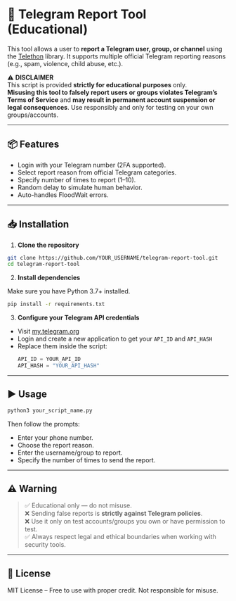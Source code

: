 # 🚨 Telegram Report Tool (Educational)

This tool allows a user to **report a Telegram user, group, or channel** using the [Telethon](https://github.com/LonamiWebs/Telethon) library. It supports multiple official Telegram reporting reasons (e.g., spam, violence, child abuse, etc.).

⚠️ **DISCLAIMER**  
This script is provided **strictly for educational purposes** only.  
**Misusing this tool to falsely report users or groups violates Telegram’s Terms of Service** and **may result in permanent account suspension or legal consequences**. Use responsibly and only for testing on your own groups/accounts.

---

## 📦 Features

- Login with your Telegram number (2FA supported).
- Select report reason from official Telegram categories.
- Specify number of times to report (1–10).
- Random delay to simulate human behavior.
- Auto-handles FloodWait errors.

---

## 📥 Installation

1. **Clone the repository**

```bash
git clone https://github.com/YOUR_USERNAME/telegram-report-tool.git
cd telegram-report-tool
```

2. **Install dependencies**

Make sure you have Python 3.7+ installed.

```bash
pip install -r requirements.txt
```

3. **Configure your Telegram API credentials**

- Visit [my.telegram.org](https://my.telegram.org)
- Login and create a new application to get your `API_ID` and `API_HASH`
- Replace them inside the script:
  ```python
  API_ID = YOUR_API_ID
  API_HASH = "YOUR_API_HASH"
  ```

---

## ▶️ Usage

```bash
python3 your_script_name.py
```

Then follow the prompts:

- Enter your phone number.
- Choose the report reason.
- Enter the username/group to report.
- Specify the number of times to send the report.

---

## ⚠️ Warning

> ✅ Educational only — do not misuse.  
> ❌ Sending false reports is **strictly against Telegram policies**.  
> ❌ Use it only on test accounts/groups you own or have permission to test.  
> ✅ Always respect legal and ethical boundaries when working with security tools.

---

## 📜 License

MIT License – Free to use with proper credit. Not responsible for misuse.
